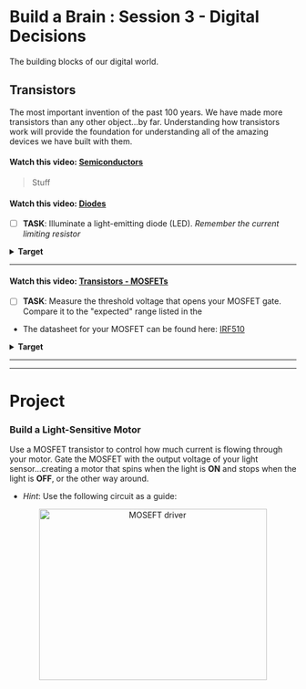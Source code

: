 # Build a Brain : Session 3 - Digital Decisions
The building blocks of our digital world.

## Transistors
The most important invention of the past 100 years. We have made more transistors than any other object...by far. Understanding how transistors work will provide the foundation for understanding all of the amazing devices we have built with them.

#### Watch this video: [Semiconductors](https://vimeo.com/1000842810)
> Stuff

#### Watch this video: [Diodes](https://vimeo.com/1000861996)
>
- [ ] **TASK**: Illuminate a light-emitting diode (LED). *Remember the current limiting resistor*
<details><summary><strong>Target</strong></summary>
Uhh? 
</details><hr>

#### Watch this video: [Transistors - MOSFETs](https://vimeo.com/1000873279)
>
- [ ] **TASK**: Measure the threshold voltage that opens your MOSFET gate. Compare it to the "expected" range listed in the 
- The datasheet for your MOSFET can be found here: [IRF510](../../../boxes/transistors/_resources/datasheets/IRF510.pdf)
<details><summary><strong>Target</strong></summary>
The threshold for when current starts to flow through your MOSFET ("Gate-Source Threshold Voltage") should be between 2 to 4 Volts. However, the amount of current it allows will rise rapidly up to (and beyond) 10 Volts. Check the datasheet (Figure 3). 
</details><hr>

---

# Project
### Build a Light-Sensitive Motor
Use a MOSFET transistor to control how much current is flowing through your motor. Gate the MOSFET with the output voltage of your light sensor...creating a motor that spins when the light is **ON** and stops when the light is **OFF**, or the other way around.
- *Hint*: Use the following circuit as a guide:
<p align="center">
<img src="../../../boxes/transistors/_resources/images/MOSFET_motor_driver.png" alt="MOSEFT driver" width="400" height="300">
</p>
